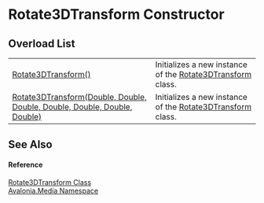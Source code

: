 # Rotate3DTransform Constructor


## Overload List
<table>
<tr>
<td><a href="M_Avalonia_Media_Rotate3DTransform__ctor">Rotate3DTransform()</a></td>
<td>Initializes a new instance of the <a href="T_Avalonia_Media_Rotate3DTransform">Rotate3DTransform</a> class.</td>
</tr>
<tr>
<td><a href="M_Avalonia_Media_Rotate3DTransform__ctor_1">Rotate3DTransform(Double, Double, Double, Double, Double, Double, Double)</a></td>
<td>Initializes a new instance of the <a href="T_Avalonia_Media_Rotate3DTransform">Rotate3DTransform</a> class.</td>
</tr>
</table>

## See Also


#### Reference
<a href="T_Avalonia_Media_Rotate3DTransform">Rotate3DTransform Class</a>  
<a href="N_Avalonia_Media">Avalonia.Media Namespace</a>  

